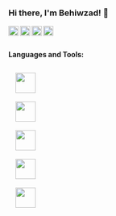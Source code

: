 ### Hi there, I'm Behiwzad! 👋
<a href="https://codesandbox.io/u/anuraghazra">
  <img align="left" alt="Anurag Hazra | CodeSandbox" width="20px" src="https://image.flaticon.com/icons/png/512/174/174855.png" />
</a>
<a href="https://codesandbox.io/u/anuraghazra">
  <img align="left" alt="Anurag Hazra | CodeSandbox" width="20px" src="https://image.flaticon.com/icons/png/512/174/174876.png" />
</a>
<a href="https://codesandbox.io/u/anuraghazra">
  <img align="left" alt="Anurag Hazra | CodeSandbox" width="20px" src="https://image.flaticon.com/icons/png/512/174/174872.png" />
</a>
<a href="https://codesandbox.io/u/anuraghazra">
  <img align="left" alt="Anurag Hazra | CodeSandbox" width="20px" src="https://image.flaticon.com/icons/png/512/174/174857.png" />
</a>

<br />
<br />

**Languages and Tools:**  

<code>
  <img height="40" src="https://img.icons8.com/color/48/000000/java-coffee-cup-logo--v1.png">
</code>
<code>
  <img height="40" src="https://img.icons8.com/color/48/000000/spring-logo.png">
</code>
<code>
  <img height="40" src="https://img.icons8.com/color/48/000000/react-native.png">
</code>
<code>
  <img height="40" src="https://img.icons8.com/color/48/000000/react-native.png">
</code>
<code>
  <img height="40" src="https://img.icons8.com/color/48/000000/react-native.png">
</code>

